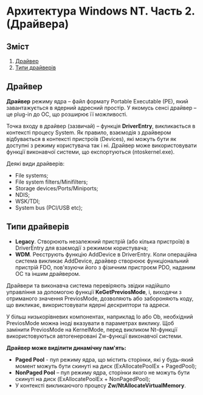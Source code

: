 # Архитектура Windows NT. Часть 2. (Драйвера)
## Зміст
1. [Драйвер](#r1)
2. [Типи драйверів](#r2)



## <a name="r1">Драйвер</a>
**Драйвер** режиму ядра – файл формату Portable Executable (PE), який завантажується в ядерний адресний простір. У якомусь сенсі драйвер – це plug-in до ОС, що розширює її можливості.  

Точка входу в драйвер (зазвичай) – функція **DriverEntry**, викликається в контексті процесу System. Як правило, взаємодія з драйвером відбувається в контексті пристроїв (Devices), які можуть бути як доступні з режиму користувача так і ні. Драйвер може використовувати функції виконавчої системи, що експортуються (ntoskernel.exe).  

Деякі види драйверів:
-	File systems;
-	File system filters/Minifilters;
-	Storage devices/Ports/Miniports;
-	NDIS;
-	WSK/TDI;
-	System bus (PCI/USB etc);

## <a name="r2">Типи драйверів</a>
-	**Legacy**. Створюють незалежний пристрій (або кілька пристроїв) в DriverEntry для взаємодії з режимом користувача;
-	**WDM**. Реєструють функцію AddDevice в DriverEntry. Коли операційна система викликає AddDevice, драйвер створюює функціональний пристрій FDO, пов'язуючи його з фізичним пристроєм PDO, наданим ОС та іншим драйвером.  

Драйвери та виконавча система перевіряють звідки надійшло управління за допомогою функції **KeGetPreviosMode**, і, виходячи з отриманого значення PreviosMode, дозволяють або забороняють коду, що викликає, використовувати ядерні дескриптори та адреси.  

У більш низькорівневих компонентах, наприклад Io або Ob, необхідний PreviosMode можна іноді вказувати в параметрах виклику. Щоб замінити PreviosMode на KernelMode, перед викликом Nt-функції використовуються автогенеровані Zw-функції виконавчої системи. 

**Драйвер може виділити динамічну пам'ять:**
-	**Paged Pool** - пул режиму ядра, що містить сторінки, які у будь-який момент можуть бути скинуті на диск (ExAllocatePoolEx + PagedPool);
-	**NonPaged Pool** – пул режиму ядра, сторінки якого не можуть бути скинуті на диск (ExAllocatePoolEx + NonPagedPool);
-	У контексті викликаючого процесу **Zw/NtAllocateVirtualMemory**.

